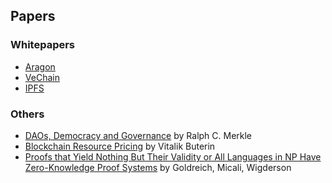 ## Papers

### Whitepapers
- [Aragon](https://github.com/aragon/whitepaper)
- [VeChain](https://www.vechain.org/whitepaper/)
- [IPFS](https://github.com/ipfs/papers/raw/master/ipfs-cap2pfs/ipfs-p2p-file-system.pdf)

### Others
- [DAOs, Democracy and Governance](https://merkle.com/papers/DAOdemocracyDraft.pdf) by Ralph C. Merkle
- [Blockchain Resource Pricing](https://ethresear.ch/uploads/default/original/2X/1/197884012ada193318b67c4b777441e4a1830f49.pdf) by Vitalik Buterin
- [Proofs that Yield Nothing But Their Validity or All Languages in NP Have Zero-Knowledge Proof Systems](http://users.softlab.ntua.gr/~dvitin/zk/GMW91.pdf) by Goldreich, Micali, Wigderson
